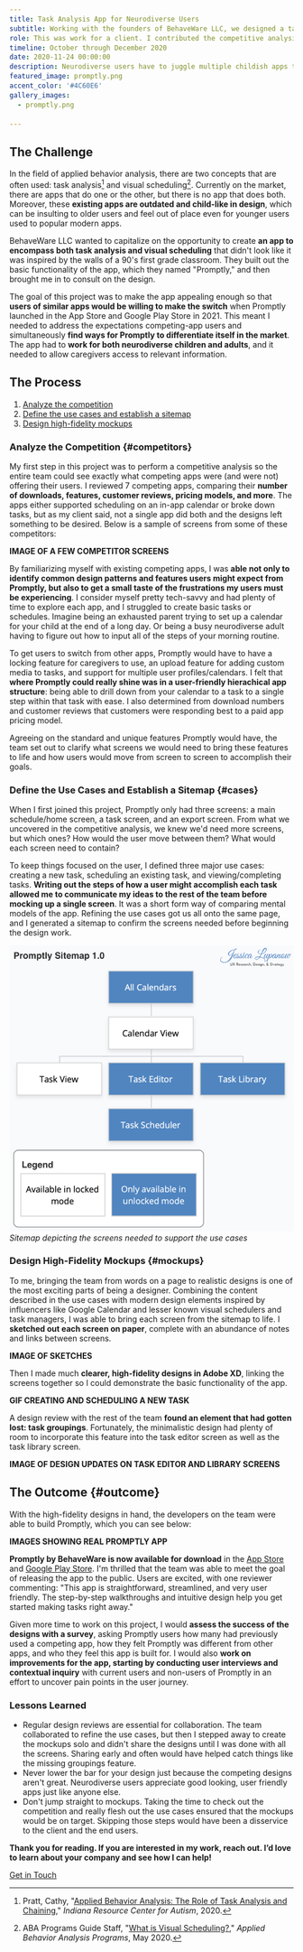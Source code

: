 ```yaml
---
title: Task Analysis App for Neurodiverse Users
subtitle: Working with the founders of BehaveWare LLC, we designed a task analysis and scheduling app that addresses the needs of neurodiverse individuals and their caregivers.
role: This was work for a client. I contributed the competitive analysis, use cases, and high fidelity mockups.
timeline: October through December 2020
date: 2020-11-24 00:00:00
description: Neurodiverse users have to juggle multiple childish apps to help with scheduling and task analysis. I worked with <a href="https://www.behaveware.org/">BehaveWare LLC</a> to explore how their app, Promptly, could solve that problem. I got the lay of the land by <a href="#competitors">analyzing a variety of competing apps</a>. Then I worked with the team to <a href="#cases">define the main use cases and necessary screens</a>. Finally I <a href="#mockups">designed high-fidelity mockups of each screen</a>. <a href="#outcome">The client implemented these designs</a> in their app, and the app is now available for download in the App Store and Google Play Store.
featured_image: promptly.png
accent_color: '#4C60E6'
gallery_images:
  - promptly.png

---
```


## The Challenge

In the field of applied behavior analysis, there are two concepts that are often used: task analysis[^1] and visual scheduling[^2]. 
Currently on the market, there are apps that do one or the other, but there is no app that does both. 
Moreover, these **existing apps are outdated and child-like in design**, which can be insulting to older users and feel out of place even for younger users used to popular modern apps. 

BehaveWare LLC wanted to capitalize on the opportunity to create **an app to encompass both task analysis and visual scheduling** that didn't look like it was inspired by the walls of a 90's first grade classroom.
They built out the basic functionality of the app, which they named "Promptly," and then brought me in to consult on the design.

The goal of this project was to make the app appealing enough so that **users of similar apps would be willing to make the switch** when Promptly launched in the App Store and Google Play Store in 2021.
This meant I needed to address the expectations competing-app users and simultaneously **find ways for Promptly to differentiate itself in the market**. 
The app had to **work for both neurodiverse children and adults**, and it needed to allow caregivers access to relevant information.

[^1]: Pratt, Cathy, "[Applied Behavior Analysis: The Role of Task Analysis and Chaining](https://www.iidc.indiana.edu/irca/articles/applied-behavior-analysis.html)," *Indiana Resource Center for Autism*, 2020.
[^2]: ABA Programs Guide Staff, "[What is Visual Scheduling?](https://www.appliedbehavioranalysisprograms.com/faq/what-is-visual-scheduling/)," *Applied Behavior Analysis Programs*, May 2020.

## The Process

1. [Analyze the competition](#competitors)
2. [Define the use cases and establish a sitemap](#cases)
3. [Design high-fidelity mockups](#mockups)

### Analyze the Competition {#competitors}

My first step in this project was to perform a competitive analysis so the entire team could see exactly what competing apps were (and were not) offering their users. 
I reviewed 7 competing apps, comparing their **number of downloads, features, customer reviews, pricing models, and more**. 
The apps either supported scheduling on an in-app calendar or broke down tasks, but as my client said, not a single app did both and the designs left something to be desired.
Below is a sample of screens from some of these competitors:

**IMAGE OF A FEW COMPETITOR SCREENS**

By familiarizing myself with existing competing apps, I was **able not only to identify common design patterns and features users might expect from Promptly, but also to get a small taste of the frustrations my users must be experiencing**.
I consider myself pretty tech-savvy and had plenty of time to explore each app, and I struggled to create basic tasks or schedules.
Imagine being an exhausted parent trying to set up a calendar for your child at the end of a long day. 
Or being a busy neurodiverse adult having to figure out how to input all of the steps of your morning routine.

To get users to switch from other apps, Promptly would have to have a locking feature for caregivers to use, an upload feature for adding custom media to tasks, and support for multiple user profiles/calendars.
I felt that **where Promptly could really shine was in a user-friendly hierachical app structure**: being able to drill down from your calendar to a task to a single step within that task with ease.
I also determined from download numbers and customer reviews that customers were responding best to a paid app pricing model.

Agreeing on the standard and unique features Promptly would have, the team set out to clarify what screens we would need to bring these features to life and how users would move from screen to screen to accomplish their goals.

### Define the Use Cases and Establish a Sitemap {#cases}

When I first joined this project, Promptly only had three screens: a main schedule/home screen, a task screen, and an export screen. 
From what we uncovered in the competitive analysis, we knew we'd need more screens, but which ones? How would the user move between them? What would each screen need to contain?

To keep things focused on the user, I defined three major use cases: creating a new task, scheduling an existing task, and viewing/completing tasks.
**Writing out the steps of how a user might accomplish each task allowed me to communicate my ideas to the rest of the team before mocking up a single screen**.
It was a short form way of comparing mental models of the app. 
Refining the use cases got us all onto the same page, and I generated a sitemap to confirm the screens needed before beginning the design work.

![](/images/projects/promptly/sitemap.png)
*Sitemap depicting the screens needed to support the use cases*

### Design High-Fidelity Mockups {#mockups}

To me, bringing the team from words on a page to realistic designs is one of the most exciting parts of being a designer. 
Combining the content described in the use cases with modern design elements inspired by influencers like Google Calendar and lesser known visual schedulers and task managers, I was able to bring each screen from the sitemap to life.
I **sketched out each screen on paper**, complete with an abundance of notes and links between screens.

**IMAGE OF SKETCHES**

Then I made much **clearer, high-fidelity designs in Adobe XD**, linking the screens together so I could demonstrate the basic functionality of the app.

**GIF CREATING AND SCHEDULING A NEW TASK**


A design review with the rest of the team **found an element that had gotten lost: task groupings**. 
Fortunately, the minimalistic design had plenty of room to incorporate this feature into the task editor screen as well as the task library screen.

**IMAGE OF DESIGN UPDATES ON TASK EDITOR AND LIBRARY SCREENS**


## The Outcome {#outcome}

With the high-fidelity designs in hand, the developers on the team were able to build Promptly, which you can see below:

**IMAGES SHOWING REAL PROMPTLY APP**

**Promptly by BehaveWare is now available for download** in the <a href="https://apps.apple.com/us/app/promptly-by-behaveware/id1548798389?ign-itsct=apps_box&ign-itscg=30200">App Store</a> and <a href="https://play.google.com/store/apps/details?id=org.behaveware.promptly">Google Play Store</a>. I'm thrilled that the team was able to meet the goal of releasing the app to the public.
Users are excited, with one reviewer commenting: "This app is straightforward, streamlined, and very user friendly. The step-by-step walkthroughs and intuitive design help you get started making tasks right away."

Given more time to work on this project, I would **assess the success of the designs with a survey**, asking Promptly users how many had previously used a competing app, how they felt Promptly was different from other apps, and who they feel this app is built for.
I would also **work on improvements for the app, starting by conducting user interviews and contextual inquiry** with current users and non-users of Promptly in an effort to uncover pain points in the user journey.

### Lessons Learned

* Regular design reviews are essential for collaboration. The team collaborated to refine the use cases, but then I stepped away to create the mockups solo and didn't share the designs until I was done with all the screens. Sharing early and often would have helped catch things like the missing groupings feature.
* Never lower the bar for your design just because the competing designs aren't great. Neurodiverse users appreciate good looking, user friendly apps just like anyone else.
* Don't jump straight to mockups. Taking the time to check out the competition and really flesh out the use cases ensured that the mockups would be on target. Skipping those steps would have been a disservice to the client and the end users.

**Thank you for reading. If you are interested in my work, reach out. I’d love to learn about your company and see how I can help!**  

<a href="#" class="cta button--fill contact-trigger js-contact">Get in Touch</a>